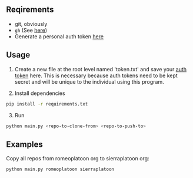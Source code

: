 ## Reqirements
- git, obviously
- `gh` (See [here](https://cli.github.com/))
- Generate a personal auth token [here](https://github.com/settings/tokens)

## Usage

1. Create a new file at the root level named 'token.txt' and save your [auth token](https://github.com/settings/tokens) here. This is necessary because auth tokens need to be kept secret and will be unique to the individual using this program.

2. Install dependencies

```sh
pip install -r requirements.txt
```

3. Run

```sh
python main.py <repo-to-clone-from> <repo-to-push-to>
```

## Examples
Copy all repos from romeoplatoon org to sierraplatoon org:

```sh
python main.py romeoplatoon sierraplatoon
```


